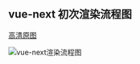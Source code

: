 ## vue-next 初次渲染流程图

[高清原图](/vue-next-analysis/image/compiler.png)

![vue-next渲染流程图](/image/compiler.jpg)
